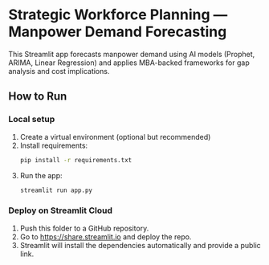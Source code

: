 # Strategic Workforce Planning — Manpower Demand Forecasting

This Streamlit app forecasts manpower demand using AI models (Prophet, ARIMA, Linear Regression) 
and applies MBA-backed frameworks for gap analysis and cost implications.

## How to Run

### Local setup
1. Create a virtual environment (optional but recommended)
2. Install requirements:
   ```bash
   pip install -r requirements.txt
   ```
3. Run the app:
   ```bash
   streamlit run app.py
   ```

### Deploy on Streamlit Cloud
1. Push this folder to a GitHub repository.
2. Go to https://share.streamlit.io and deploy the repo.
3. Streamlit will install the dependencies automatically and provide a public link.
